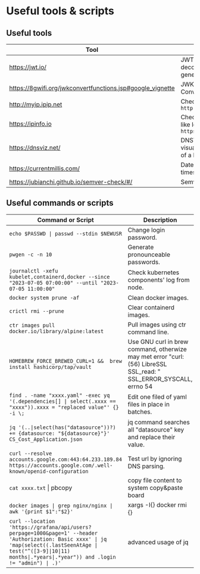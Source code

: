 # Useful tools & scripts

## Useful tools

| Tool                                                         | Description                                                                 |
| -------------------------------------------------------------| --------------------------------------------------------------------------- |
| https://jwt.io/                                              | JWT.IO allows you to decode, verify and generate JWT.                       |
| https://8gwifi.org/jwkconvertfunctions.jsp#google_vignette   | JWK to/from PEM Converter online.                                           |
| http://myip.ipip.net                                         | Check current IP. ```curl http://myip.ipip.net```                           |
| https://ipinfo.io                                            | Check IP information like location. ```curl https://ipinfo.io/$IP```        |
| https://dnsviz.net/                                          | DNSViz is a tool for visualizing the status of a DNS zone.                  |
| https://currentmillis.com/                                   | Datetime & Unix timestamp convertion.                                       |
| https://jubianchi.github.io/semver-check/#/                  | Semver check.                                                               |

  
## Useful commands or scripts

| Command or Script                      | Description |
| --------------------------| ----------- |
| ```echo $PASSWD \| passwd --stdin $NEWUSR```      | Change login password.       |
| ```pwgen -c -n 10```   | Generate pronounceable passwords.        |
| ```journalctl -xefu kubelet,containerd,docker --since "2023-07-05 07:00:00" --until "2023-07-05 11:00:00"```  | Check kubernetes components' log from node.        |
| ```docker system prune -af```  | Clean docker images.        |
| ```crictl rmi --prune```  | Clear containerd images.        |
| ```ctr images pull docker.io/library/alpine:latest```  | Pull images using ctr command line.        |
| ```HOMEBREW_FORCE_BREWED_CURL=1 &&  brew install hashicorp/tap/vault```  | Use GNU curl in brew command, otherwize may met error "curl: (56) LibreSSL SSL_read: "<br/> SSL_ERROR_SYSCALL, errno 54 |
| ```find . -name "xxxx.yaml" -exec yq '(.dependencies[] \| select(.xxxx == "xxxx")).xxxx = "replaced value"' {} -i \;```  | Edit one filed of yaml files in place in batches. |
| ```jq '(..\|select(has("datasource"))?) += {datasource: "${datasource}"}' CS_Cost_Application.json```  | jq command searches all "datasource" key and replace their value. |
| ```curl --resolve accounts.google.com:443:64.233.189.84 https://accounts.google.com/.well-known/openid-configuration``` | Test url by ignoring DNS parsing. |
| ```cat xxxx.txt``` \| pbcopy | copy file content to system copy&paste board | |
| ```docker images \| grep nginx/nginx \| awk '{print $1":"$2}'``` | xargs -I{} docker rmi {}| awk and xargs usage | |
| ```curl --location 'https://grafana/api/users?perpage=1000&page=1' --header 'Authorization: Basic xxxx' \| jq 'map(select((.lastSeenAtAge \| test("^([3-9]\|10\|11) months\|.*years\|.*year")) and .login != "admin") \| .)'``` | advanced usage of jq | |
